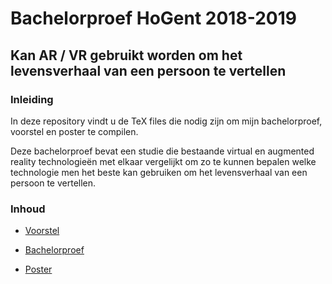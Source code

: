 # Bachelorproef HoGent 2018-2019
## Kan AR / VR gebruikt worden om het levensverhaal van een persoon te vertellen

### Inleiding
In deze repository vindt u de TeX files die nodig zijn om mijn bachelorproef, voorstel en poster te compilen.

Deze bachelorproef bevat een studie die bestaande virtual en augmented reality technologieën met elkaar vergelijkt om zo te kunnen bepalen welke technologie men het beste kan gebruiken om het levensverhaal van een persoon te vertellen.

### Inhoud

- [Voorstel](https://github.com/MatthiasDeFre/bachelorproef-hogent-2019/tree/master/voorstel)

- [Bachelorproef](https://github.com/MatthiasDeFre/bachelorproef-hogent-2019/tree/master/bachproef)

- [Poster](https://github.com/MatthiasDeFre/bachelorproef-hogent-2019/tree/master/poster)

